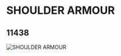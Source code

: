 # SHOULDER ARMOUR
## 11438
![SHOULDER ARMOUR](https://lc-www-live-s.legocdn.com/media/bricks/5/2/6125720.jpg)
